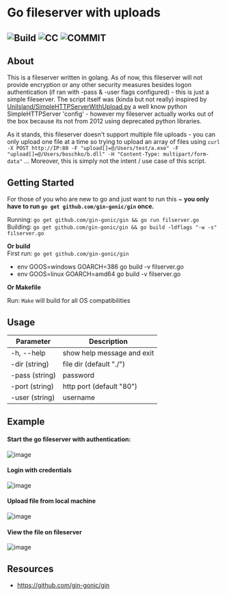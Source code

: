 # Go fileserver with uploads 
![Build](https://img.shields.io/badge/build-passing-green) ![CC](https://img.shields.io/badge/license-cc--by--sa--4.0--Licence-blue) ![COMMIT](https://img.shields.io/github/last-commit/OlivierLaflamme/Offensive-Go-Scripts)
------------
About
------------
This is a fileserver written in golang. As of now, this fileserver will not provide encryption or any other security measures besides  logon authentication (if ran with -pass & -user flags configured) - this is just a simple fileserver. The script itself was (kinda but not really) inspired by [UniIsland/SimpleHTTPServerWithUpload.py](https://gist.github.com/UniIsland/3346170) a well know python SimpleHTTPServer 'config' - however my fileserver actually works out of the box because its not from 2012 using deprecated python libraries.     

As it stands, this fileserver doesn't support multiple file uploads - you can only upload one file at a time so trying to upload an array of files using `curl -X POST http://IP:80 -F "upload[]=@/Users/test/a.exe" -F "upload[]=@/Users/boschko/b.dll" -H "Content-Type: multipart/form-data"` ... Moreover, this is simply not the intent / use case of this script.


Getting Started
------------
For those of you who are new to go and just want to run this ~ **you only have to run `go get github.com/gin-gonic/gin` once.**    

Running: `go get github.com/gin-gonic/gin && go run filserver.go`   
Building: `go get github.com/gin-gonic/gin && go build -ldflags "-w -s" filserver.go`    

**Or build**     
First run: `go get github.com/gin-gonic/gin`    
*   env GOOS=windows GOARCH=386 go build -v filserver.go
*   env GOOS=linux GOARCH=amd64 go build -v filserver.go

**Or Makefile**

Run: `Make` will build for all OS compatibilities 

Usage  
----------

|Parameter     |Description  |
|-----------    |-------------------------------------------------------|
|-h, --help     | show help message and exit                            |
|-dir (string)  | file dir (default "./")                               |
|-pass (string) | password                                              |
|-port (string) | http port (default "80")                              |
|-user (string) | username                                              |


Example
----------

#### Start the go fileserver with authentication:  
![image](https://user-images.githubusercontent.com/25066959/74349193-df423700-4d81-11ea-9b99-fd1a9cf89b37.png)    

#### Login with credentials 
![image](https://user-images.githubusercontent.com/25066959/74278357-157ea880-4ce7-11ea-819a-3df1ddd970f7.png)     

#### Upload file from local machine
![image](https://user-images.githubusercontent.com/25066959/74277255-33e3a480-4ce5-11ea-8479-36177eca439a.png)    

#### View the file on fileserver
![image](https://user-images.githubusercontent.com/25066959/74349293-0993f480-4d82-11ea-9ad7-fba5db12f04a.png)     


Resources
---------

-  https://github.com/gin-gonic/gin

